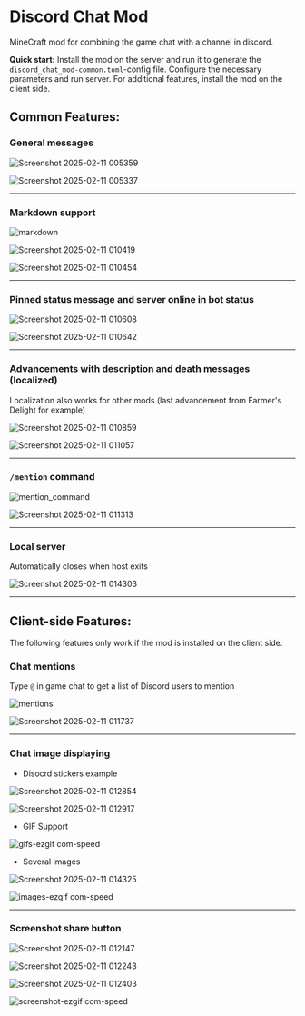 # Discord Chat Mod

MineCraft mod for combining the game chat with a channel in discord.

**Quick start:** Install the mod on the server and run it to generate the `discord_chat_mod-common.toml`-config file. 
Configure the necessary parameters and run server. For additional features, install the mod on the client side.

## Common Features:

### General messages

![Screenshot 2025-02-11 005359](https://github.com/user-attachments/assets/41d2ef05-8eac-4af2-9e8e-dce7f94f9d67)

![Screenshot 2025-02-11 005337](https://github.com/user-attachments/assets/dc89d6c8-d9ba-4dee-9d92-afe14214b6f6)

---

### Markdown support

![markdown](https://github.com/user-attachments/assets/b6e998e6-90b7-45f6-ae5f-23a4118b8b6e)

![Screenshot 2025-02-11 010419](https://github.com/user-attachments/assets/2738597c-b020-45ab-9cc8-dc0b562b96a5)

![Screenshot 2025-02-11 010454](https://github.com/user-attachments/assets/70f6ed86-8aab-4bff-825a-1340b77a15f4)

---

### Pinned status message and server online in bot status

![Screenshot 2025-02-11 010608](https://github.com/user-attachments/assets/c21362b5-fa33-40dc-86ef-32b274698e0a)

![Screenshot 2025-02-11 010642](https://github.com/user-attachments/assets/0a799918-0522-4031-841c-865b48a6a161)

---

### Advancements with description and death messages (localized)

Localization also works for other mods (last advancement from Farmer's Delight for example)

![Screenshot 2025-02-11 010859](https://github.com/user-attachments/assets/0a7e0754-3d54-4c0d-b566-dba65a5d3588)

![Screenshot 2025-02-11 011057](https://github.com/user-attachments/assets/6b60dcab-9d40-4ff9-b5b4-593569e0a834)

---

### `/mention` command

![mention_command](https://github.com/user-attachments/assets/c9eefdad-e838-48be-95d7-921a2d83f6a1)

![Screenshot 2025-02-11 011313](https://github.com/user-attachments/assets/9bbfbd84-cd6b-4343-b502-8af9989c2331)

---

### Local server

Automatically closes when host exits

![Screenshot 2025-02-11 014303](https://github.com/user-attachments/assets/5696c2cf-baf1-4b57-bc8e-ab192de2dc7f)


---

## Client-side Features:

The following features only work if the mod is installed on the client side.

### Chat mentions

Type `@` in game chat to get a list of Discord users to mention

![mentions](https://github.com/user-attachments/assets/5c8fcd9d-9a8c-4d3b-9778-494ad952cfd9)

![Screenshot 2025-02-11 011737](https://github.com/user-attachments/assets/8d2c8bc4-d6bd-4bdb-bd7b-0dc40099bdfa)

---

### Chat image displaying

- Disocrd stickers example

![Screenshot 2025-02-11 012854](https://github.com/user-attachments/assets/614ca97a-d132-4139-83a0-df09487ce344)

![Screenshot 2025-02-11 012917](https://github.com/user-attachments/assets/5fd9db85-113a-48e6-b6a1-defe50beaebd)

- GIF Support

![gifs-ezgif com-speed](https://github.com/user-attachments/assets/b95fbb85-910e-4fce-86e9-9da0ef0984f5)

- Several images

![Screenshot 2025-02-11 014325](https://github.com/user-attachments/assets/38aa0f32-d228-4820-93f5-d63854f5139c)

![images-ezgif com-speed](https://github.com/user-attachments/assets/0309898b-e66b-475b-9b8e-4a079aceb38c)


---

### Screenshot share button

![Screenshot 2025-02-11 012147](https://github.com/user-attachments/assets/d6cbe85b-744b-4ce8-ab86-31d2d4622ec9)

![Screenshot 2025-02-11 012243](https://github.com/user-attachments/assets/06ae57e0-cdd6-4a77-bac2-cf583ed5e16e)

![Screenshot 2025-02-11 012403](https://github.com/user-attachments/assets/c8f3c4fd-4c00-4dca-b226-cfdd5260804c)

![screenshot-ezgif com-speed](https://github.com/user-attachments/assets/5b63a459-2bcf-4b3e-bea8-1250d8112033)
